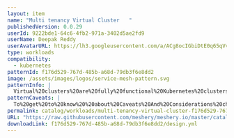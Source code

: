 ```yaml
---
layout: item
name: "Multi tenancy Virtual Cluster   "
publishedVersion: 0.0.29
userId: 9222bde1-64c6-4fb2-971a-3402d5ae2fd9
userName: Deepak Reddy
userAvatarURL: https://lh3.googleusercontent.com/a/ACg8ocIGbiDtE0q65qVvAUdzHw8Qky81rM0kSAknIqbgysfDCw=s96-c
type: workloads
compatibility:
  - kubernetes
patternId: f176d529-767d-485b-a68d-79db3f6e8dd2
image: /assets/images/logos/service-mesh-pattern.svg
patternInfo: |
  Virtual%20clusters%20are%20fully%20functional%20Kubernetes%20clusters%20nested%20inside%20a%20physical%20host%20cluster%20providing%20better%20isolation%20and%20flexibility%20to%20support%20multi-tenancy.%20Multiple%20teams%20can%20operate%20independently%20within%20the%20same%20physical%20infrastructure%20while%20minimizing%20conflicts%2C%20maximizing%20autonomy%2C%20and%20reducing%20costs.%0A%0AVirtual%20clusters%20run%20inside%20host%20cluster%20namespaces%20but%20function%20as%20separate%20Kubernetes%20clusters%2C%20with%20their%20own%20API%20server%2C%20control%20plane%2C%20syncer%2C%20and%20set%20of%20resources.%20While%20virtual%20clusters%20share%20the%20physical%20resources%20of%20the%20host%20cluster%20(such%20as%20CPU%2C%20memory%2C%20and%20storage)%2C%20they%20manage%20their%20resources%20independently%2C%20allowing%20for%20efficient%20utilization%20and%20scaling.%0A%0AVirtual%20clusters%20interact%20with%20the%20host%20cluster%20for%20resource%20scheduling%20and%20networking%20but%20maintain%20a%20level%20of%20abstraction%20to%20ensure%20operations%20within%20a%20virtual%20cluster%20don't%20directly%20affect%20the%20host%20cluster's%20global%20state.%0A%0A
patternCaveats: |
  To%20get%20to%20know%20%20about%20Caveats%20And%20Considerations%20checkout%20this%20docs%20%20https%3A%2F%2Fwww.vcluster.com%2Fdocs%2Fvcluster
permalink: catalog/workloads/multi-tenancy-virtual-cluster-f176d529-767d-485b-a68d-79db3f6e8dd2.html
URL: "https://raw.githubusercontent.com/meshery/meshery.io/master/catalog/f176d529-767d-485b-a68d-79db3f6e8dd2/0.0.29/design.yml"
downloadLink: f176d529-767d-485b-a68d-79db3f6e8dd2/design.yml
---
```

